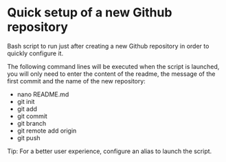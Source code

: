 # Quick setup of a new Github repository

Bash script to run just after creating a new Github repository in order to quickly configure it.

The following command lines will be executed when the script is launched, you will only need to enter the content of the readme, the message of the first commit and the name of the new repository:

- nano README.md
- git init
- git add
- git commit
- git branch
- git remote add origin
- git push

Tip: For a better user experience, configure an alias to launch the script.
